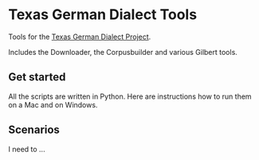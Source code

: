 # Texas German Dialect Tools
Tools for the [Texas German Dialect Project](www.tgdp.org). 

Includes the Downloader, the Corpusbuilder and various Gilbert tools. 

## Get started
All the scripts are written in Python. Here are instructions how to run them on a Mac and on Windows. 

## Scenarios
I need to ...


